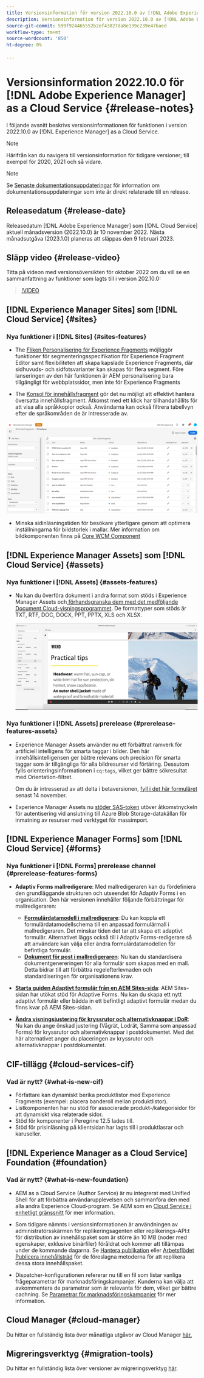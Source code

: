 ```yaml
---
title: Versionsinformation för version 2022.10.0 av [!DNL Adobe Experience Manager] as a Cloud Service.
description: Versionsinformation för version 2022.10.0 av [!DNL Adobe Experience Manager] as a Cloud Service.
source-git-commit: 599f924465552b2ef43827da8e139c239e47baed
workflow-type: tm+mt
source-wordcount: '850'
ht-degree: 0%

---
```



# Versionsinformation 2022.10.0 för [!DNL Adobe Experience Manager] as a Cloud Service {#release-notes}

I följande avsnitt beskrivs versionsinformationen för funktionen i version 2022.10.0 av [!DNL Experience Manager] as a Cloud Service.

>[!NOTE]
>
>Härifrån kan du navigera till versionsinformation för tidigare versioner; till exempel för 2020, 2021 och så vidare.

>[!NOTE]
>
>Se [Senaste dokumentationsuppdateringar](https://experienceleague.adobe.com/docs/experience-manager-release-information/aem-release-updates/doc-updates/documentation-updates.html) för information om dokumentationsuppdateringar som inte är direkt relaterade till en release.

## Releasedatum {#release-date}

Releasedatum [!DNL Adobe Experience Manager] som [!DNL Cloud Service] aktuell månadsversion (2022.10.0) är 10 november 2022. Nästa månadsutgåva (2023.1.0) planeras att släppas den 9 februari 2023.

## Släpp video {#release-video}

Titta på videon med versionsöversikten för oktober 2022 om du vill se en sammanfattning av funktioner som lagts till i version 202.10.0:

>[!VIDEO](https://video.tv.adobe.com/v/3409801/?quality=12)

## [!DNL Experience Manager Sites] som [!DNL Cloud Service] {#sites}


### Nya funktioner i [!DNL Sites] {#sites-features}

* The [Fliken Personalisering för Experience Fragments](/help/sites-cloud/authoring/fundamentals/experience-fragments.md#personalization-experience-fragment) möjliggör funktioner för segmenteringsspecifikation för Experience Fragment Editor samt flexibiliteten att skapa kapslade Experience Fragments, där sidhuvuds- och sidfotsvarianter kan skapas för flera segment. Före lanseringen av den här funktionen är AEM personalisering bara tillgängligt för webbplatssidor, men inte för Experience Fragments

* The [Konsol för innehållsfragment](/help/sites-cloud/administering/content-fragments/content-fragments-console.md) gör det nu möjligt att effektivt hantera översatta innehållsfragment. Åtkomst med ett klick har tillhandahållits för att visa alla språkkopior också. Användarna kan också filtrera tabellvyn efter de språkområden de är intresserade av.

![Språk för innehållsfragment](/help/release-notes/assets/cfconsole-languages.png)

* Minska sidinläsningstiden för besökare ytterligare genom att optimera inställningarna för bildstorlek i mallar. Mer information om bildkomponenten finns på [Core WCM Component](https://github.com/adobe/aem-core-wcm-components)

## [!DNL Experience Manager Assets] som [!DNL Cloud Service] {#assets}

### Nya funktioner i [!DNL Assets] {#assets-features}

* Nu kan du överföra dokument i andra format som stöds i Experience Manager Assets och[ förhandsgranska dem med det medföljande Document Cloud-visningsprogrammet](/help/assets/manage-pdf-documents.md). De formattyper som stöds är TXT, RTF, DOC, DOCX, PPT, PPTX, XLS och XLSX.

   ![PDF-återgivning för andra format](/help/release-notes/assets/multi-page-other-formats.png)


### Nya funktioner i [!DNL Assets] prerelease {#prerelease-features-assets}

* Experience Manager Assets använder nu ett förbättrat ramverk för artificiell intelligens för smarta taggar i bilder. Den här innehållsintelligensen ger bättre relevans och precision för smarta taggar som är tillgängliga för alla bildresurser vid förtäring. Dessutom fylls orienteringsinformationen i `cq:tags`, vilket ger bättre sökresultat med Orientation-filtret.

   Om du är intresserad av att delta i betaversionen, [fyll i det här formuläret](https://forms.office.com/pages/responsepage.aspx?id=Wht7-jR7h0OUrtLBeN7O4epXZrTVKKdJkUiHeolccf9UNEwyNEpHVEFaODdBNFZQSlFDREZQOVRRTy4u) senast 14 november.

* Experience Manager Assets nu [stöder SAS-token](/help/assets/add-assets.md#asset-bulk-ingestor) utöver åtkomstnyckeln för autentisering vid anslutning till Azure Blob Storage-datakällan för inmatning av resurser med verktyget för massimport.

## [!DNL Experience Manager Forms] som [!DNL Cloud Service] {#forms}

### Nya funktioner i [!DNL Forms] prerelease channel {#prerelease-features-forms}

* **Adaptiv Forms mallredigerare**: Med mallredigeraren kan du fördefiniera den grundläggande strukturen och utseendet för Adaptiv Forms i en organisation. Den här versionen innehåller följande förbättringar för mallredigeraren:
   * **[Formulärdatamodell i mallredigerare](/help/forms/creating-adaptive-form.md#edit-form-model-properties-of-an-adaptive-form-edit-form-model)**: Du kan koppla ett formulärdatamodellschema till en anpassad formulärmall i mallredigeraren. Det minskar tiden det tar att skapa ett adaptivt formulär. Alternativet läggs också till i Adaptiv Forms-redigerare så att användare kan välja eller ändra formulärdatamodellen för befintliga formulär.
   * **[Dokument för post i mallredigeraren](/help/forms/generate-document-of-record-for-non-xfa-based-adaptive-forms.md#document-of-record-support-in-adaptive-form-editor-dor-support-in-adaptiveform)**: Nu kan du standardisera dokumentgenereringen för alla formulär som skapas med en mall. Detta bidrar till att förbättra regelefterlevnaden och standardiseringen för organisationens krav.

* **[Starta guiden Adaptivt formulär från en AEM Sites-sida](/help/forms/embed-adaptive-form-aem-sites.md)**: AEM Sites-sidan har utökat stöd för Adaptive Forms. Nu kan du skapa ett nytt adaptivt formulär eller bädda in ett befintligt adaptivt formulär medan du finns kvar på AEM Sites-sidan.
* **[Ändra visningsjustering för kryssrutor och alternativknappar i DoR](/help/forms/generate-document-of-record-for-non-xfa-based-adaptive-forms.md#customize-the-branding-information-in-document-of-record-customize-the-branding-information-in-document-of-record)**: Nu kan du ange önskad justering (Vågrät, Lodrät, Samma som anpassad Forms) för kryssrutor och alternativknappar i postdokumentet. Med det här alternativet anger du placeringen av kryssrutor och alternativknappar i postdokumentet.

## CIF-tillägg {#cloud-services-cif}

### Vad är nytt? {#what-is-new-cif}

* Författare kan dynamiskt berika produktlistor med Experience Fragments (exempel: placera banderoll mellan produktlistor).
* Listkomponenten har nu stöd för associerade produkt-/kategorisidor för att dynamiskt visa relaterade sidor.
* Stöd för komponenter i Peregrine 12.5 lades till.
* Stöd för prisinläsning på klientsidan har lagts till i produktlasrar och karuseller.

## [!DNL Experience Manager as a Cloud Service] Foundation {#foundation}

### Vad är nytt? {#what-is-new-foundation}

* AEM as a Cloud Service (Author Service) är nu integrerat med Unified Shell för att förbättra användarupplevelsen och sammanföra den med alla andra Experience Cloud-program. Se AEM som en [Cloud Service i enhetligt gränssnitt](/help/overview/aem-cloud-service-on-unified-shell.md) för mer information.

* Som tidigare nämnts i versionsinformationen är användningen av administratörsskärmen för replikeringsagenten eller replikerings-API:t för distribution av innehållspaket som är större än 10 MB (noder med egenskaper, exklusive binärfiler) föråldrat och kommer att tillämpas under de kommande dagarna. Se [Hantera publikation](/help/operations/replication.md#manage-publication) eller [Arbetsflödet Publicera innehållsträd](/help/operations/replication.md#publish-content-tree-workflow) för de föreslagna metoderna för att replikera dessa stora innehållspaket.

* Dispatcher-konfigurationen refererar nu till en fil som listar vanliga frågeparametrar för marknadsföringskampanjer. Kunderna kan välja att avkommentera de parametrar som är relevanta för dem, vilket ger bättre cachning. Se [Parametrar för marknadsföringskampanjer](/help/implementing/dispatcher/caching.md#marketing-parameters) för mer information.

## Cloud Manager {#cloud-manager}

Du hittar en fullständig lista över månatliga utgåvor av Cloud Manager [här.](/help/implementing/cloud-manager/release-notes/current.md)

## Migreringsverktyg {#migration-tools}

Du hittar en fullständig lista över versioner av migreringsverktyg [här](/help/journey-migration/release-notes/release-notes-migration-tools-current.md).

